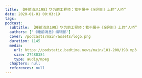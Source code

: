 ```yaml
---
title: 【睡前消息198】华为前工程师：我不属于《金刚川》上的“人桥”
date: 2020-01-01 00:03:19
tags:
podcast:
  subtitle: 【睡前消息198】华为前工程师：我不属于《金刚川》上的“人桥”
  authors: ['《睡前消息》编辑部']
  cover: /podcasts/main/assets/logo.png
  duration: 1145
  media:
    url: https://podstatic.bedtime.news/main/101-200/198.mp3
    size: 27480384
    type: audio/mpeg
  chapters: null
  references: null
---
```

